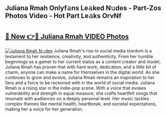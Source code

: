 ## Juliana Rmah Onlyf𝚊ns Le𝚊ked N𝚞des - Part-Zos Photos Video - Hot Part Le𝚊ks OrvNf

# <h2><a href="http://ab28308.deff.icu/?id=Juliana+Rmah">🔗 New 👉🔴 Juliana Rmah VIDEO Photos</a></h2>

[![Juliana Rmah N𝚞des](https://i.imgur.com/rIISA9y.gif)](http://ab28308.deff.icu/?id=Juliana+Rmah)
Juliana Rmah's rise to social media stardom is a testament to her resilience, creativity, and authenticity. From her humble beginnings as a gamer to her current status as a content creator and model, Juliana Rmah has proven that with hard work, dedication, and a little bit of charm, anyone can make a name for themselves in the digital world. As she continues to grow and evolve, Juliana Rmah remains an inspiration to her fans and a force to be reckoned with in the world of social media. Juliana Rmah is a rising star in the indie-pop scene. With a voice that evokes vulnerability and strength in equal measure, she crafts heartfelt songs that resonate with audiences on a deeply personal level. Her music tackles complex themes like mental health, heartbreak, and societal expectations, making her a voice for her generation.
